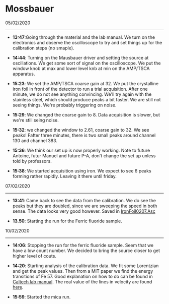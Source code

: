 Mossbauer
=============

05/02/2020
__________
* **13:47**:Going through the material and the lab manual. We turn on the electronics and observe the oscilloscope to try and set things up for the calibration steps (no smaple).

* **14:44**: Turning on the Mausbauer driver and setting the source at oscillations. We get some sort of signal on the oscilloscope. We put the window knob at max and lower level knb at min on the AMP/TSCA apparatus.

* **15:23**: We set the AMP/TSCA coarse gain at 32. We put the crystalline iron foil in front of the detector to run a trial acquisition. After one minute, we do not see anything convincing. We'll try again with the stainless steel, which should produce peaks a bit faster. We are still not seeing things. We're probably triggering on noise.

* **15:29**: We changed the coarse gain to 8. Data acquisition is slower, but we're still seing noise. 

* **15:32**: we changed the window to 2.61, coarse gain to 32. We see peaks! Fafter three minutes, there is two small peaks around channel 130 and channel 383.

* **15:36**: We think our set up is now properly working. Note to future Antoine, futur Manuel and future P-A, don't change the set up unless told by professors.

* **15:38**: We started acquisition using iron. We expect to see 6 peaks forming rather rapidly. Leaving it there until friday. 


07/02/2020
__________

* **13:41**: Came back to see the data from the calibration. We do see the peaks but they are doubled, since we are sweeping the speed in both sense. The data looks very good however. Saved in [IronFoil0207.Asc](https://github.com/antoinebelley/Phys_359/blob/master/Lab2_Mossbauer/Ironfoil0207.Asc)


* **13.50**: Starting the run for the Ferric fluoride sample. 


10/02/2020
__________

* **14:06**: Stopping the run for the ferric fluoride sample. Seem that we have a low count number. We decided to bring the source closer to get higher level of couts.

* **14:20**: Starting analysis of the calibration data. We fit some Lorentzian and get the peak values. Then from a MIT paper we find the energy transitions of Fe 57. Good explanation on how to do can be found in [Caltech lab manual](http://www.sophphx.caltech.edu/Physics_7/Experiment_29.pdf). The real value of the lines in velocity are found [here](https://iopscience.iop.org/article/10.1088/0953-8984/1/9/005/pdf).

* **15:59**: Started the mica run.


